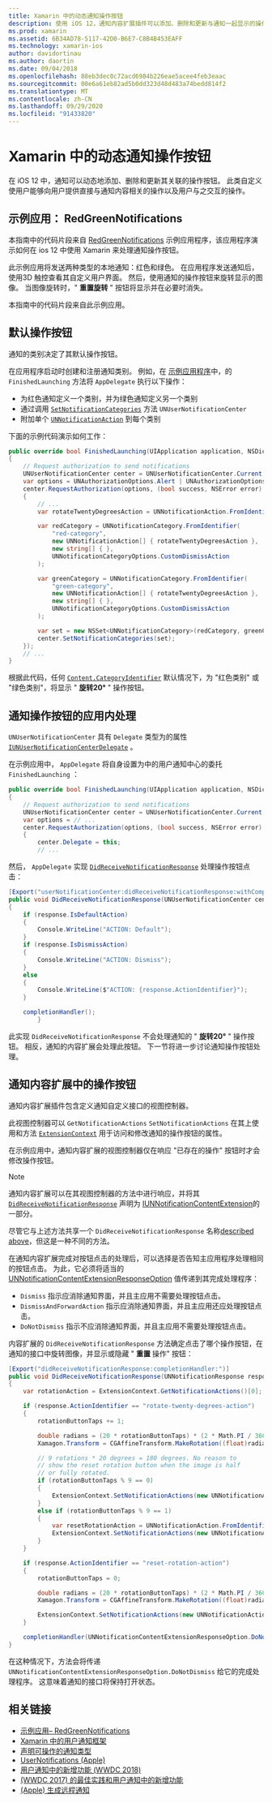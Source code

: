 ```yaml
---
title: Xamarin 中的动态通知操作按钮
description: 使用 iOS 12，通知内容扩展插件可以添加、删除和更新与通知一起显示的操作按钮。 本文档介绍如何对 Xamarin 使用动态通知操作按钮。
ms.prod: xamarin
ms.assetid: 6B34AD78-5117-42D0-B6E7-C8B4B453EAFF
ms.technology: xamarin-ios
author: davidortinau
ms.author: daortin
ms.date: 09/04/2018
ms.openlocfilehash: 88eb3dec0c72acd6984b226eae5acee4feb3eaac
ms.sourcegitcommit: 00e6a61eb82ad5b0dd323d48d483a74bedd814f2
ms.translationtype: MT
ms.contentlocale: zh-CN
ms.lasthandoff: 09/29/2020
ms.locfileid: "91433820"
---
```

# <a name="dynamic-notification-action-buttons-in-xamarinios"></a>Xamarin 中的动态通知操作按钮

在 iOS 12 中，通知可以动态地添加、删除和更新其关联的操作按钮。 此类自定义使用户能够向用户提供直接与通知内容相关的操作以及用户与之交互的操作。

## <a name="sample-app-redgreennotifications"></a>示例应用： RedGreenNotifications

本指南中的代码片段来自 [RedGreenNotifications](/samples/xamarin/ios-samples/ios12-redgreennotifications) 示例应用程序，该应用程序演示如何在 ios 12 中使用 Xamarin 来处理通知操作按钮。

此示例应用将发送两种类型的本地通知：红色和绿色。
在应用程序发送通知后，使用3D 触控查看其自定义用户界面。 然后，使用通知的操作按钮来旋转显示的图像。 当图像旋转时，" **重置旋转** " 按钮将显示并在必要时消失。

本指南中的代码片段来自此示例应用。

## <a name="default-action-buttons"></a>默认操作按钮

通知的类别决定了其默认操作按钮。

在应用程序启动时创建和注册通知类别。
例如，在 [示例应用程序](#sample-app-redgreennotifications)中，的 `FinishedLaunching` 方法将 `AppDelegate` 执行以下操作：

- 为红色通知定义一个类别，并为绿色通知定义另一个类别
- 通过调用 [`SetNotificationCategories`](xref:UserNotifications.UNUserNotificationCenter.SetNotificationCategories*)
方法 `UNUserNotificationCenter`
- 附加单个 [`UNNotificationAction`](xref:UserNotifications.UNNotificationAction)
到每个类别

下面的示例代码演示如何工作：

```csharp
public override bool FinishedLaunching(UIApplication application, NSDictionary launchOptions)
{
    // Request authorization to send notifications
    UNUserNotificationCenter center = UNUserNotificationCenter.Current;
    var options = UNAuthorizationOptions.Alert | UNAuthorizationOptions.Sound | UNAuthorizationOptions.Provisional | UNAuthorizationOptions.ProvidesAppNotificationSettings;
    center.RequestAuthorization(options, (bool success, NSError error) =>
    {
        // ...
        var rotateTwentyDegreesAction = UNNotificationAction.FromIdentifier("rotate-twenty-degrees-action", "Rotate 20°", UNNotificationActionOptions.None);

        var redCategory = UNNotificationCategory.FromIdentifier(
            "red-category",
            new UNNotificationAction[] { rotateTwentyDegreesAction },
            new string[] { },
            UNNotificationCategoryOptions.CustomDismissAction
        );

        var greenCategory = UNNotificationCategory.FromIdentifier(
            "green-category",
            new UNNotificationAction[] { rotateTwentyDegreesAction },
            new string[] { },
            UNNotificationCategoryOptions.CustomDismissAction
        );

        var set = new NSSet<UNNotificationCategory>(redCategory, greenCategory);
        center.SetNotificationCategories(set);
    });
    // ...
}
```

根据此代码，任何 [`Content.CategoryIdentifier`](xref:UserNotifications.UNNotificationContent.CategoryIdentifier)
默认情况下，为 "红色类别" 或 "绿色类别"，将显示 " **旋转20°** " 操作按钮。

## <a name="in-app-handling-of-notification-action-buttons"></a>通知操作按钮的应用内处理

`UNUserNotificationCenter` 具有 `Delegate` 类型为的属性 [`IUNUserNotificationCenterDelegate`](xref:UserNotifications.IUNUserNotificationCenterDelegate) 。

在示例应用中， `AppDelegate` 将自身设置为中的用户通知中心的委托 `FinishedLaunching` ：

```csharp
public override bool FinishedLaunching(UIApplication application, NSDictionary launchOptions)
{
    // Request authorization to send notifications
    UNUserNotificationCenter center = UNUserNotificationCenter.Current;
    var options = // ...
    center.RequestAuthorization(options, (bool success, NSError error) =>
    {
        center.Delegate = this;
        // ...
```

然后， `AppDelegate` 实现 [`DidReceiveNotificationResponse`](xref:UserNotifications.UNUserNotificationCenterDelegate_Extensions.DidReceiveNotificationResponse*)
处理操作按钮点击：

```csharp
[Export("userNotificationCenter:didReceiveNotificationResponse:withCompletionHandler:")]
public void DidReceiveNotificationResponse(UNUserNotificationCenter center, UNNotificationResponse response, System.Action completionHandler)
{
    if (response.IsDefaultAction)
    {
        Console.WriteLine("ACTION: Default");
    }
    if (response.IsDismissAction)
    {
        Console.WriteLine("ACTION: Dismiss");
    }
    else
    {
        Console.WriteLine($"ACTION: {response.ActionIdentifier}");
    }

    completionHandler();
        }
```

此实现 `DidReceiveNotificationResponse` 不会处理通知的 " **旋转20°** " 操作按钮。 相反，通知的内容扩展会处理此按钮。 下一节将进一步讨论通知操作按钮处理。

## <a name="action-buttons-in-the-notification-content-extension"></a>通知内容扩展中的操作按钮

通知内容扩展插件包含定义通知自定义接口的视图控制器。

此视图控制器可以 `GetNotificationActions` `SetNotificationActions` 在其上使用和方法 [`ExtensionContext`](xref:UIKit.UIViewController.ExtensionContext)
用于访问和修改通知的操作按钮的属性。

在示例应用中，通知内容扩展的视图控制器仅在响应 "已存在的操作" 按钮时才会修改操作按钮。

> [!NOTE]
> 通知内容扩展可以在其视图控制器的方法中进行响应，并将其 [`DidReceiveNotificationResponse`](xref:UserNotificationsUI.UNNotificationContentExtension_Extensions.DidReceiveNotificationResponse*) 声明为 [IUNNotificationContentExtension](xref:UserNotificationsUI.IUNNotificationContentExtension)的一部分。
>
> 尽管它与上述方法共享一个 `DidReceiveNotificationResponse` 名称[described above](#in-app-handling-of-notification-action-buttons)，但这是一种不同的方法。
>
> 在通知内容扩展完成对按钮点击的处理后，可以选择是否告知主应用程序处理相同的按钮点击。 为此，它必须将适当的 [UNNotificationContentExtensionResponseOption](xref:UserNotificationsUI.UNNotificationContentExtensionResponseOption) 值传递到其完成处理程序：
>
> - `Dismiss` 指示应消除通知界面，并且主应用不需要处理按钮点击。
> - `DismissAndForwardAction` 指示应消除通知界面，并且主应用还应处理按钮点击。
> - `DoNotDismiss` 指示不应消除通知界面，并且主应用不需要处理按钮点击。

内容扩展的 `DidReceiveNotificationResponse` 方法确定点击了哪个操作按钮，在通知的接口中旋转图像，并显示或隐藏 " **重置** 操作" 按钮：

```csharp
[Export("didReceiveNotificationResponse:completionHandler:")]
public void DidReceiveNotificationResponse(UNNotificationResponse response, Action<UNNotificationContentExtensionResponseOption> completionHandler)
{
    var rotationAction = ExtensionContext.GetNotificationActions()[0];

    if (response.ActionIdentifier == "rotate-twenty-degrees-action")
    {
        rotationButtonTaps += 1;

        double radians = (20 * rotationButtonTaps) * (2 * Math.PI / 360.0);
        Xamagon.Transform = CGAffineTransform.MakeRotation((float)radians);

        // 9 rotations * 20 degrees = 180 degrees. No reason to
        // show the reset rotation button when the image is half
        // or fully rotated.
        if (rotationButtonTaps % 9 == 0)
        {
            ExtensionContext.SetNotificationActions(new UNNotificationAction[] { rotationAction });
        }
        else if (rotationButtonTaps % 9 == 1)
        {
            var resetRotationAction = UNNotificationAction.FromIdentifier("reset-rotation-action", "Reset rotation", UNNotificationActionOptions.None);
            ExtensionContext.SetNotificationActions(new UNNotificationAction[] { rotationAction, resetRotationAction });
        }
    }

    if (response.ActionIdentifier == "reset-rotation-action")
    {
        rotationButtonTaps = 0;

        double radians = (20 * rotationButtonTaps) * (2 * Math.PI / 360.0);
        Xamagon.Transform = CGAffineTransform.MakeRotation((float)radians);

        ExtensionContext.SetNotificationActions(new UNNotificationAction[] { rotationAction });
    }

    completionHandler(UNNotificationContentExtensionResponseOption.DoNotDismiss);
}
```

在这种情况下，方法会将传递 `UNNotificationContentExtensionResponseOption.DoNotDismiss` 给它的完成处理程序。 这意味着通知的接口将保持打开状态。

## <a name="related-links"></a>相关链接

- [示例应用– RedGreenNotifications](/samples/xamarin/ios-samples/ios12-redgreennotifications)
- [Xamarin 中的用户通知框架](~/ios/platform/user-notifications/index.md)
- [声明可操作的通知类型](https://developer.apple.com/documentation/usernotifications/declaring_your_actionable_notification_types?language=objc)
- [UserNotifications (Apple) ](https://developer.apple.com/documentation/usernotifications?language=objc)
- [用户通知中的新增功能 (WWDC 2018) ](https://developer.apple.com/videos/play/wwdc2018/710/)
- [ (WWDC 2017) 的最佳实践和用户通知中的新增功能 ](https://developer.apple.com/videos/play/wwdc2017/708/)
- [ (Apple) 生成远程通知 ](https://developer.apple.com/documentation/usernotifications/setting_up_a_remote_notification_server/generating_a_remote_notification)